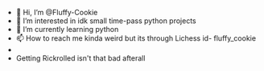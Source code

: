- 👋 Hi, I’m @Fluffy-Cookie 
- 👀 I’m interested in idk small time-pass python projects
- 🌱 I’m currently learning python
- 📫 How to reach me kinda weird but its through Lichess id- fluffy_cookie
- 
-    Getting Rickrolled isn't that bad afterall

<!---
Fluffy-Cookie/Fluffy-Cookie is a ✨ special ✨ repository because its `README.md` (this file) appears on your GitHub profile.
You can click the Preview link to take a look at your changes.
--->
